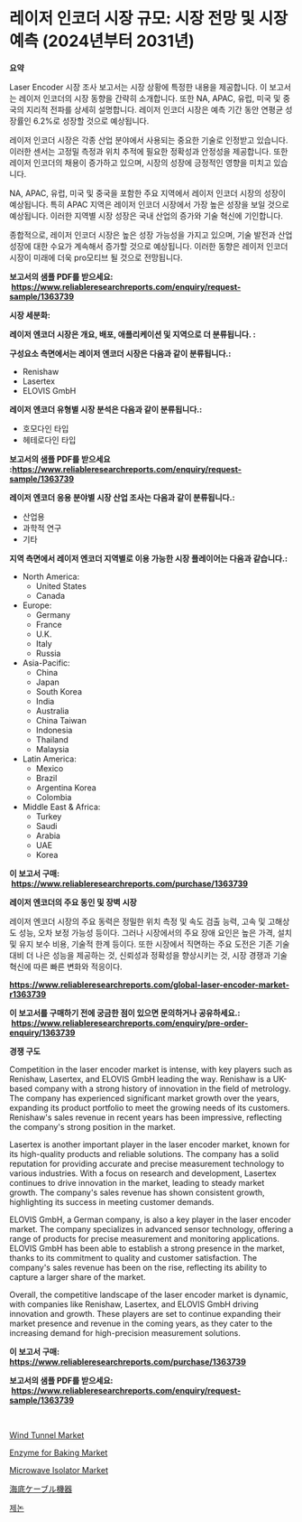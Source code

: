 <p><h1>레이저 인코더 시장 규모: 시장 전망 및 시장 예측 (2024년부터 2031년)</h1></p><p><strong>요약</strong></p>
<p><p>Laser Encoder 시장 조사 보고서는 시장 상황에 특정한 내용을 제공합니다. 이 보고서는 레이저 인코더의 시장 동향을 간략히 소개합니다. 또한 NA, APAC, 유럽, 미국 및 중국의 지리적 전파를 상세히 설명합니다. 레이저 인코더 시장은 예측 기간 동안 연평균 성장률인 6.2%로 성장할 것으로 예상됩니다.</p><p>레이저 인코더 시장은 각종 산업 분야에서 사용되는 중요한 기술로 인정받고 있습니다. 이러한 센서는 고정밀 측정과 위치 추적에 필요한 정확성과 안정성을 제공합니다. 또한 레이저 인코더의 채용이 증가하고 있으며, 시장의 성장에 긍정적인 영향을 미치고 있습니다.</p><p>NA, APAC, 유럽, 미국 및 중국을 포함한 주요 지역에서 레이저 인코더 시장의 성장이 예상됩니다. 특히 APAC 지역은 레이저 인코더 시장에서 가장 높은 성장을 보일 것으로 예상됩니다. 이러한 지역별 시장 성장은 국내 산업의 증가와 기술 혁신에 기인합니다.</p><p>종합적으로, 레이저 인코더 시장은 높은 성장 가능성을 가지고 있으며, 기술 발전과 산업 성장에 대한 수요가 계속해서 증가할 것으로 예상됩니다. 이러한 동향은 레이저 인코더 시장이 미래에 더욱 pro모티브 될 것으로 전망됩니다.</p></p>
<p><strong>보고서의 샘플 PDF를 받으세요: &nbsp;<a href="https://www.reliableresearchreports.com/enquiry/request-sample/1363739">https://www.reliableresearchreports.com/enquiry/request-sample/1363739</a></strong></p>
<p><strong>시장 세분화:</strong></p>
<p><strong> 레이저 엔코더 시장은 개요, 배포, 애플리케이션 및 지역으로 더 분류됩니다. :</strong></p>
<p><strong>구성요소 측면에서는 레이저 엔코더 시장은 다음과 같이 분류됩니다.:</strong></p>
<p><ul><li>Renishaw</li><li>Lasertex</li><li>ELOVIS GmbH</li></ul></p>
<p><strong> 레이저 엔코더 유형별 시장 분석은 다음과 같이 분류됩니다.:</strong></p>
<p><ul><li>호모다인 타입</li><li>헤테로다인 타입</li></ul></p>
<p><strong>보고서의 샘플 PDF를 받으세요 :<a href="https://www.reliableresearchreports.com/enquiry/request-sample/1363739">https://www.reliableresearchreports.com/enquiry/request-sample/1363739</a></strong></p>
<p><strong> 레이저 엔코더 응용 분야별 시장 산업 조사는 다음과 같이 분류됩니다.:</strong></p>
<p><ul><li>산업용</li><li>과학적 연구</li><li>기타</li></ul></p>
<p><strong>지역 측면에서 레이저 엔코더 지역별로 이용 가능한 시장 플레이어는 다음과 같습니다.:</strong></p>
<p><ul>
    <li>
        North America:
        <ul>
            <li>United States</li>
            <li>Canada</li>
        </ul>
    </li>
    <li>
        Europe:
        <ul>
            <li>Germany</li>
            <li>France</li>
            <li>U.K.</li>
            <li>Italy</li>
            <li>Russia</li>
        </ul>
    </li>
    <li>
        Asia-Pacific:
        <ul>
            <li>China</li>
            <li>Japan</li>
            <li>South Korea</li>
            <li>India</li>
            <li>Australia</li>
            <li>China Taiwan</li>
            <li>Indonesia</li>
            <li>Thailand</li>
            <li>Malaysia</li>
        </ul>
    </li>
    <li>
        Latin America:
        <ul>
            <li>Mexico</li>
            <li>Brazil</li>
            <li>Argentina Korea</li>
            <li>Colombia</li>
        </ul>
    </li>
    <li>
        Middle East & Africa:
        <ul>
            <li>Turkey</li>
            <li>Saudi</li>
            <li>Arabia</li>
            <li>UAE</li>
            <li>Korea</li>
        </ul>
    </li>
    </ul></p>
<p><strong>이 보고서 구매: &nbsp;<a href="https://www.reliableresearchreports.com/purchase/1363739">https://www.reliableresearchreports.com/purchase/1363739</a></strong></p>
<p><strong>레이저 엔코더의 주요 동인 및 장벽 시장</strong></p>
<p><p>레이저 엔코더 시장의 주요 동력은 정밀한 위치 측정 및 속도 검출 능력, 고속 및 고해상도 성능, 오차 보정 가능성 등이다. 그러나 시장에서의 주요 장애 요인은 높은 가격, 설치 및 유지 보수 비용, 기술적 한계 등이다. 또한 시장에서 직면하는 주요 도전은 기존 기술 대비 더 나은 성능을 제공하는 것, 신뢰성과 정확성을 향상시키는 것, 시장 경쟁과 기술 혁신에 따른 빠른 변화와 적응이다.</p></p>
<p><strong><a href="https://www.reliableresearchreports.com/global-laser-encoder-market-r1363739">https://www.reliableresearchreports.com/global-laser-encoder-market-r1363739</a></strong></p>
<p><strong>이 보고서를 구매하기 전에 궁금한 점이 있으면 문의하거나 공유하세요.: &nbsp;<a href="https://www.reliableresearchreports.com/enquiry/pre-order-enquiry/1363739">https://www.reliableresearchreports.com/enquiry/pre-order-enquiry/1363739</a></strong></p>
<p><strong>경쟁 구도</strong></p>
<p><p>Competition in the laser encoder market is intense, with key players such as Renishaw, Lasertex, and ELOVIS GmbH leading the way. Renishaw is a UK-based company with a strong history of innovation in the field of metrology. The company has experienced significant market growth over the years, expanding its product portfolio to meet the growing needs of its customers. Renishaw's sales revenue in recent years has been impressive, reflecting the company's strong position in the market.</p><p>Lasertex is another important player in the laser encoder market, known for its high-quality products and reliable solutions. The company has a solid reputation for providing accurate and precise measurement technology to various industries. With a focus on research and development, Lasertex continues to drive innovation in the market, leading to steady market growth. The company's sales revenue has shown consistent growth, highlighting its success in meeting customer demands.</p><p>ELOVIS GmbH, a German company, is also a key player in the laser encoder market. The company specializes in advanced sensor technology, offering a range of products for precise measurement and monitoring applications. ELOVIS GmbH has been able to establish a strong presence in the market, thanks to its commitment to quality and customer satisfaction. The company's sales revenue has been on the rise, reflecting its ability to capture a larger share of the market.</p><p>Overall, the competitive landscape of the laser encoder market is dynamic, with companies like Renishaw, Lasertex, and ELOVIS GmbH driving innovation and growth. These players are set to continue expanding their market presence and revenue in the coming years, as they cater to the increasing demand for high-precision measurement solutions.</p></p>
<p><strong>이 보고서 구매: &nbsp; <a href="https://www.reliableresearchreports.com/purchase/1363739">https://www.reliableresearchreports.com/purchase/1363739</a></strong></p>
<p><strong>보고서의 샘플 PDF를 받으세요: &nbsp;<a href="https://www.reliableresearchreports.com/enquiry/request-sample/1363739">https://www.reliableresearchreports.com/enquiry/request-sample/1363739</a></strong><strong></strong></p>
<p>&nbsp;</p>
<p><p><a href="https://view.publitas.com/reportprime-1/wind-tunnel-market-focuses-on-market-share-size-and-projected-forecast-till-2031/">Wind Tunnel Market</a></p><p><a href="https://issuu.com/reportprime-2/docs/enzyme-for-baking-market-size-2030.pptx">Enzyme for Baking Market</a></p><p><a href="https://www.linkedin.com/pulse/microwave-isolator-market-insights-cagr-trends-growth-strategies-pp7ic?trackingId=kOx7i0peDVC0KTTtunto4g%3D%3D">Microwave Isolator Market</a></p><p><a href="https://github.com/efcvopdgkdx128/Market-Research-Report-List-1/blob/main/983767731488.md">海底ケーブル機器</a></p><p><a href="https://github.com/fredrickeglers/Market-Research-Report-List-1/blob/main/696609829005.md">제논</a></p></p>